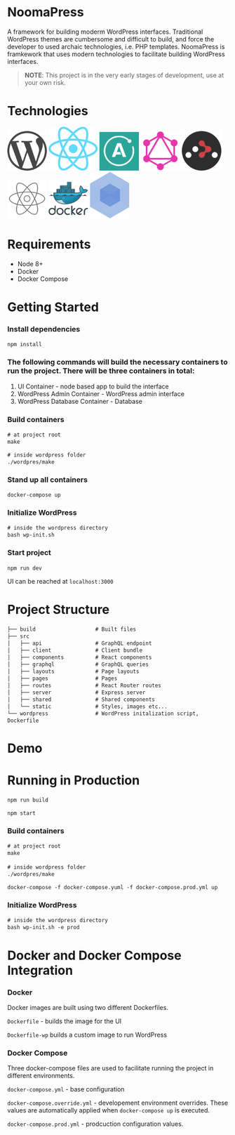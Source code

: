 # NoomaPress
A framework for building moderm WordPress interfaces. Traditional WordPress themes are cumbersome and difficult to build, and force the developer to used archaic technologies, i.e. PHP templates. NoomaPress is framkework that uses modern technologies to facilitate building WordPress interfaces.
> **NOTE**: This project is in the very early stages of development, use at your own risk.

# Technologies
[![WordPress](/img/wordpress.png)](https://wordpress.org/)
[![React](/img/react.png)](https://facebook.github.io/react/)
[![Apollo](/img/apollo.png)](https://www.apollographql.com/)
[![GraphQL](/img/graphql.png)](http://graphql.org/)
[![React Router](/img/react-router.png)](https://github.com/ReactTraining/react-router)
[![Reactstrap](/img/reactstrap.png)](http://reactstrap.github.io/)
[![Docker](/img/docker.png)](https://docker.com)
[![Webpack](/img/webpack.png)](https://webpack.github.io/)

# Requirements
* Node 8+
* Docker
* Docker Compose

# Getting Started
### Install dependencies
```
npm install
```
### The following commands will build the necessary containers to run the project. There will be three containers in total:
1. UI Container - node based app to build the interface
2. WordPress Admin Container - WordPress admin interface
3. WordPress Database Container - Database

### Build containers
```
# at project root
make
```
```
# inside wordpress folder
./wordpres/make
```

### Stand up all containers
```
docker-compose up
```
### Initialize WordPress
```
# inside the wordpress directory
bash wp-init.sh
```

### Start project
```
npm run dev
```

UI can be reached at ```localhost:3000```

# Project Structure
```
├── build                   # Built files
├── src                     
│   ├── api                 # GraphQL endpoint
│   ├── client              # Client bundle
│   ├── components          # React components
│   ├── graphql             # GraphQL queries
│   ├── layouts             # Page layouts
│   ├── pages               # Pages
│   ├── routes              # React Router routes
│   ├── server              # Express server
│   ├── shared              # Shared components
│   └── static              # Styles, images etc...
└── wordpress               # WordPress initalization script, Dockerfile
```
# Demo

# Running in Production
```
npm run build
```
```
npm start
```

### Build containers
```
# at project root
make

# inside wordpress folder
./wordpres/make
```
```
docker-compose -f docker-compose.yuml -f docker-compose.prod.yml up
```

### Initialize WordPress
```
# inside the wordpress directory
bash wp-init.sh -e prod
```

# Docker and Docker Compose Integration
### Docker
Docker images are built using two different Dockerfiles.

```Dockerfile``` - builds the image for the UI

```Dockerfile-wp``` builds a custom image to run WordPress

### Docker Compose
Three docker-compose files are used to facilitate running the project in different environments.

```docker-compose.yml``` - base configuration

```docker-compose.override.yml``` - developement environment overrides. These values are automatically applied when ```docker-compose up``` is executed.

```docker-compose.prod.yml``` - prodcuction configuration values.
